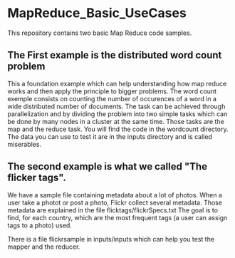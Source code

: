 # MapReduce_Basic_UseCases

This repository contains two basic Map Reduce code samples.

## The First example is the distributed word count problem

This a foundation example which can help understanding how map reduce works and then apply the principle to bigger problems.
The word count exemple consists on counting the number of occurences of a word in a wide distributed number of documents. The task can be achieved through parallelization and by dividing the problem into two simple tasks which can be done by many nodes in a cluster at the same time. Those tasks are the map and the reduce task. You will find the code in the wordcount directory. The data you can use to test it are in the inputs directory and is called miserables.

## The second example is what we called "The flicker tags".

We have a sample file containing metadata about a lot of photos. When a user take a photot or post a photo, Flickr collect several metadata. Those metadata are explained in the file flicktags/flickrSpecs.txt
The goal is to find, for each country, which are the most frequent tags (a user can assign tags to a photo) used.

There is a file flickrsample in inputs/inputs which can help you test the mapper and the reducer. 
